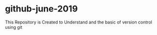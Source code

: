 # github-june-2019
This Repository is Created to Understand and the basic of version control using git
